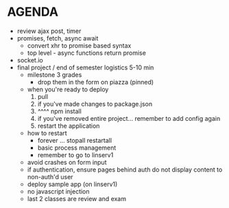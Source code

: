 AGENDA
=====

* review ajax post, timer
* promises, fetch, async await
	* convert xhr to promise based syntax
	* top level - async functions return promise
* socket.io
* final project / end of semester logistics 5-10 min
	* milestone 3 grades
		* drop them in the form on piazza (pinned)
	* when you're ready to deploy
		1. pull
		2. if you've made changes to package.json
		3. ^^^^ npm install
		4. if you've removed entire project... remember to add config again
        5. restart the application	
	* how to restart
		* forever ... stopall restartall
		* basic process management
		* remember to go to linserv1
	* avoid crashes on form input
	* if authentication, ensure pages behind auth do not display content to non-auth'd user
	* deploy sample app (on linserv1)
	* no javascript injection
	* last 2 classes are review and exam
